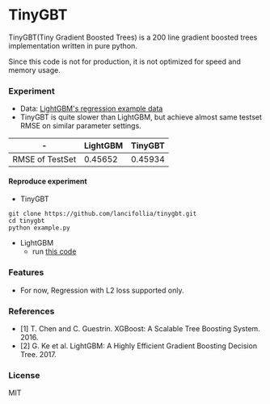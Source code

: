 # TinyGBT

TinyGBT(Tiny Gradient Boosted Trees) is a 200 line gradient boosted trees implementation written in pure python.

Since this code is not for production, it is not optimized for speed and memory usage.

### Experiment

- Data: [LightGBM's regression example data](https://github.com/Microsoft/LightGBM/tree/master/examples/regression)
- TinyGBT is quite slower than LightGBM, but achieve almost same testset RMSE on similar parameter settings.

| - | LightGBM | TinyGBT |
| --- | --- | --- |
| RMSE of TestSet | 0.45652 | 0.45934 |

#### Reproduce experiment

- TinyGBT

```
git clone https://github.com/lancifollia/tinygbt.git
cd tinygbt
python example.py
```

- LightGBM
    - run [this code](https://github.com/Microsoft/LightGBM/blob/master/examples/python-guide/simple_example.py)


### Features

- For now, Regression with L2 loss supported only.

### References

- [1] T. Chen and C. Guestrin. XGBoost: A Scalable Tree Boosting System. 2016.
- [2] G. Ke et al. LightGBM: A Highly Efficient Gradient Boosting Decision Tree. 2017.

### License

MIT
